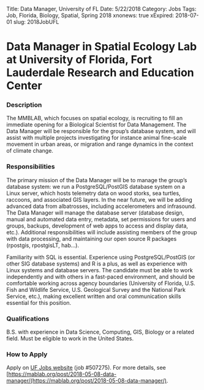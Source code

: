 Title: Data Manager, University of FL
Date: 5/22/2018
Category: Jobs
Tags: Job, Florida, Biology, Spatial, Spring 2018
xnonews: true
xExpired: 2018-07-01
slug: 2018JobUFL

# Data Manager in Spatial Ecology Lab at University of Florida, Fort Lauderdale Research and Education Center

### Description
The MMBLAB, which focuses on spatial ecology, is recruiting to fill an immediate opening for a Biological Scientist for Data Management. The Data Manager will be responsible for the group’s database system, and will assist with multiple projects investigating for instance animal fine-scale movement in urban areas, or migration and range dynamics in the context of climate change.

### Responsibilities

The primary mission of the Data Manager will be to manage the group’s database system: we run a PostgreSQL/PostGIS database system on a Linux server, which hosts telemetry data on wood storks, sea turtles, raccoons, and associated GIS layers. In the near future, we will be adding advanced data from albatrosses, including accelerometers and infrasound. The Data Manager will manage the database server (database design, manual and automated data entry, metadata, set permissions for users and groups, backups, development of web apps to access and display data, etc.). Additional responsibilities will include assisting members of the group with data processing, and maintaining our open source R packages (rpostgis, rpostgisLT, hab…).

Familiarity with SQL is essential. Experience using PostgreSQL/PostGIS (or other SIG database systems) and R is a plus, as well as experience with Linux systems and database servers.
The candidate must be able to work independently and with others in a fast-paced environment, and should be comfortable working across agency boundaries (University of Florida, U.S. Fish and Wildlife Service, U.S. Geological Survey and the National Park Service, etc.), making excellent written and oral communication skills essential for this position.

### Qualifications

B.S. with experience in Data Science, Computing, GIS, Biology or a related field. Must be eligible to work in the United States.

### How to Apply

Apply on [UF Jobs website](http://explore.jobs.ufl.edu/cw/en-us/job/507275/biological-scientist-ii-data-manager) (job #507275).  For more details, see [https://mablab.org/post/2018-05-08-data-manager/(https://mablab.org/post/2018-05-08-data-manager/).